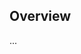 <!-- Note: Please must use one of our issue templates to file an issue! 🛑 -->
<!-- 👉 https://github.com/JoshuaKGoldberg/cta-publish-testing/issues/new/choose 👈 -->
<!-- **Issues that should have been filed with a template will be closed without action, and we will ask you to use a template.** -->

<!-- This blank issue template is only for issues that don't fit any of the templates. -->

## Overview

...
